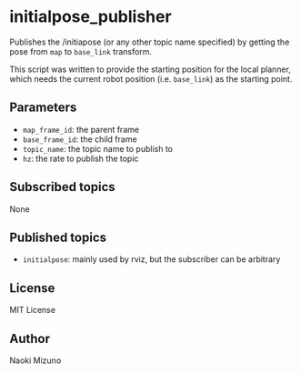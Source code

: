 # initialpose_publisher

Publishes the /initiapose (or any other topic name specified) by getting the
pose from `map` to `base_link` transform.

This script was written to provide the starting position for the local
planner, which needs the current robot position (i.e. `base_link`) as the
starting point.

## Parameters

- `map_frame_id`: the parent frame
- `base_frame_id`: the child frame
- `topic_name`: the topic name to publish to
- `hz`: the rate to publish the topic

## Subscribed topics

None

## Published topics

- `initialpose`: mainly used by rviz, but the subscriber can be arbitrary

## License

MIT License

## Author

Naoki Mizuno
